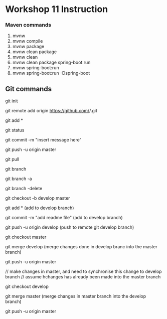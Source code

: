 # Workshop 11 Instruction

### Maven commands
1. mvnw
2. mvnw compile
3. mvnw package
4. mvnw clean package
5. mvnw clean
6. mvnw clean package spring-boot:run
7. mvnw spring-boot:run
8. mvnw spring-boot:run -Dspring-boot

## Git commands
git init

git remote add origin https://github.com/<username>/<projectname>.git

git add *

git status

git commit -m "insert message here"

git push -u origin master

git pull

git branch 

git branch -a

git branch -delete <branch name>

git checkout -b develop master

git add * (add to develop branch)

git commit -m "add readme file" (add to develop branch)

git push -u origin develop (push to remote git develop branch)

git checkout master

git merge develop (merge changes done in develop branc into the master branch)

git push -u origin master

// make changes in master, and need to synchronise this change to develop branch 
// assume hchanges has already been made into the master branch

git checkout develop

git merge master (merge changes in master branch into the develop branch)

git push -u origin master
